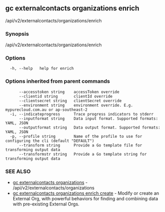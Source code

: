 ## gc externalcontacts organizations enrich

/api/v2/externalcontacts/organizations/enrich

### Synopsis

/api/v2/externalcontacts/organizations/enrich

### Options

```
  -h, --help   help for enrich
```

### Options inherited from parent commands

```
      --accesstoken string    accessToken override
      --clientid string       clientId override
      --clientsecret string   clientSecret override
      --environment string    environment override. E.g. mypurecloud.com.au or ap-southeast-2
  -i, --indicateprogress      Trace progress indicators to stderr
      --inputformat string    Data input format. Supported formats: YAML, JSON
      --outputformat string   Data output format. Supported formats: YAML, JSON
  -p, --profile string        Name of the profile to use for configuring the cli (default "DEFAULT")
      --transform string      Provide a Go template file for transforming output data
      --transformstr string   Provide a Go template string for transforming output data
```

### SEE ALSO

* [gc externalcontacts organizations](gc_externalcontacts_organizations.html)	 - /api/v2/externalcontacts/organizations
* [gc externalcontacts organizations enrich create](gc_externalcontacts_organizations_enrich_create.html)	 - Modify or create an External Org, with powerful behaviors for finding and combining data with pre-existing External Orgs.


